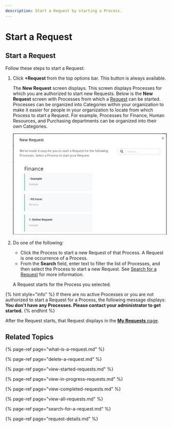 ```yaml
---
description: Start a Request by starting a Process.
---
```


# Start a Request

## Start a Request

Follow these steps to start a Request:

1. Click **+Request** from the top options bar. This button is always available.

   The **New Request** screen displays. This screen displays Processes for which you are authorized to start new Requests. Below is the **New Request** screen with Processes from which a [Request](what-is-a-request.md) can be started. Processes can be organized into Categories within your organization to make it easier for people in your organization to locate from which Process to start a Request. For example, Processes for Finance, Human Resources, and Purchasing departments can be organized into their own Categories.  

   ![](../../.gitbook/assets/new-request-screen-requests.png)

2. Do one of the following:

   * Click the Process to start a new Request of that Process. A Request is one occurrence of a Process.
   * From the **Search** field, enter text to filter the list of Processes, and then select the Process to start a new Request. See [Search for a Request](search-for-a-request.md) for more information.

   A Request starts for the Process you selected.

{% hint style="info" %}
If there are no active Processes or you are not authorized to start a Request for a Process, the following message displays: **You don't have any Processes. Please contact your administrator to get started.**
{% endhint %}

After the Request starts, that Request displays in the [**My Requests** page](view-started-requests.md#view-requests-you-started).

## Related Topics

{% page-ref page="what-is-a-request.md" %}

{% page-ref page="delete-a-request.md" %}

{% page-ref page="view-started-requests.md" %}

{% page-ref page="view-in-progress-requests.md" %}

{% page-ref page="view-completed-requests.md" %}

{% page-ref page="view-all-requests.md" %}

{% page-ref page="search-for-a-request.md" %}

{% page-ref page="request-details.md" %}

